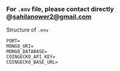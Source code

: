 ### For `.env` file, please contact directly @sahilanower2@gmail.com

Structure of `.env`

```
PORT=
MONGO_URI=
MONGO_DATABASE=
COINGECKO_API_KEY=
COINGECKO_BASE_URL=
```
